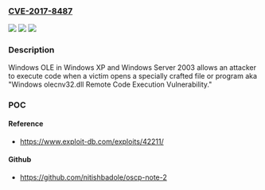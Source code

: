 ### [CVE-2017-8487](https://cve.mitre.org/cgi-bin/cvename.cgi?name=CVE-2017-8487)
![](https://img.shields.io/static/v1?label=Product&message=Microsoft%20Windows&color=blue)
![](https://img.shields.io/static/v1?label=Version&message=n%2Fa&color=blue)
![](https://img.shields.io/static/v1?label=Vulnerability&message=Remote%20Code%20Execution&color=brighgreen)

### Description

Windows OLE in Windows XP and Windows Server 2003 allows an attacker to execute code when a victim opens a specially crafted file or program aka "Windows olecnv32.dll Remote Code Execution Vulnerability."

### POC

#### Reference
- https://www.exploit-db.com/exploits/42211/

#### Github
- https://github.com/nitishbadole/oscp-note-2

